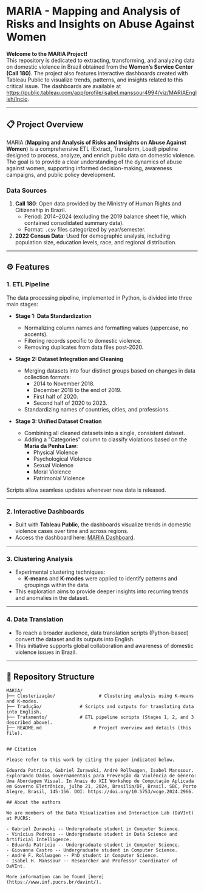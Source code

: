 # MARIA - Mapping and Analysis of Risks and Insights on Abuse Against Women

**Welcome to the MARIA Project!**  
This repository is dedicated to extracting, transforming, and analyzing data on domestic violence in Brazil obtained from the **Women’s Service Center (Call 180)**. The project also features interactive dashboards created with Tableau Public to visualize trends, patterns, and insights related to this critical issue. The dashboards are available at https://public.tableau.com/app/profile/isabel.manssour4994/viz/MARIAEnglish/Incio.

---

## 📋 Project Overview

MARIA (**Mapping and Analysis of Risks and Insights on Abuse Against Women**) is a comprehensive ETL (Extract, Transform, Load) pipeline designed to process, analyze, and enrich public data on domestic violence. The goal is to provide a clear understanding of the dynamics of abuse against women, supporting informed decision-making, awareness campaigns, and public policy development.

### Data Sources
1. **Call 180**: Open data provided by the Ministry of Human Rights and Citizenship in Brazil.  
   - Period: 2014–2024 (excluding the 2019 balance sheet file, which contained consolidated summary data).
   - Format: `.csv` files categorized by year/semester.
2. **2022 Census Data**: Used for demographic analysis, including population size, education levels, race, and regional distribution.

---

## ⚙️ Features

### 1. ETL Pipeline
The data processing pipeline, implemented in Python, is divided into three main stages:  
- **Stage 1: Data Standardization**  
  - Normalizing column names and formatting values (uppercase, no accents).  
  - Filtering records specific to domestic violence.  
  - Removing duplicates from data files post-2020.

- **Stage 2: Dataset Integration and Cleaning**  
  - Merging datasets into four distinct groups based on changes in data collection formats:  
    - 2014 to November 2018.  
    - December 2018 to the end of 2019.  
    - First half of 2020.  
    - Second half of 2020 to 2023.  
  - Standardizing names of countries, cities, and professions.

- **Stage 3: Unified Dataset Creation**  
  - Combining all cleaned datasets into a single, consistent dataset.  
  - Adding a "Categories" column to classify violations based on the **Maria da Penha Law**:  
    - Physical Violence  
    - Psychological Violence  
    - Sexual Violence  
    - Moral Violence  
    - Patrimonial Violence  

Scripts allow seamless updates whenever new data is released.

---

### 2. Interactive Dashboards
- Built with **Tableau Public**, the dashboards visualize trends in domestic violence cases over time and across regions.  
- Access the dashboard here: [MARIA Dashboard](https://public.tableau.com/app/profile/isabel.manssour4994/viz/MARIAEnglish/Incio).

---

### 3. Clustering Analysis
- Experimental clustering techniques:
  - **K-means** and **K-modes** were applied to identify patterns and groupings within the data.  
- This exploration aims to provide deeper insights into recurring trends and anomalies in the dataset.

---

### 4. Data Translation
- To reach a broader audience, data translation scripts (Python-based) convert the dataset and its outputs into English.  
- This initiative supports global collaboration and awareness of domestic violence issues in Brazil.

---

## 📁 Repository Structure

```plaintext
MARIA/
├── Clusterização/                # Clustering analysis using K-means and K-modes.
├── Tradução/              # Scripts and outputs for translating data into English.
├── Tratamento/            # ETL pipeline scripts (Stages 1, 2, and 3 described above).
├── README.md                   # Project overview and details (this file).


## Citation

Please refer to this work by citing the paper indicated below.

Eduarda Patricio, Gabriel Zurawski, André Rollwagen, Isabel Manssour. Explorando Dados Governamentais para Prevenção da Violência de Gênero: Uma Abordagem Visual. In Anais do XII Workshop de Computação Aplicada em Governo Eletrônico, julho 21, 2024, Brasília/DF, Brasil. SBC, Porto Alegre, Brasil, 145-156. DOI: https://doi.org/10.5753/wcge.2024.2966.

## About the authors

We are members of the Data Visualization and Interaction Lab (DaVInt) at PUCRS:

- Gabriel Zurawski -- Undergraduate student in Computer Science.
- Vinícius Pedroso -- Undergraduate student in Data Science and Artificial Intelligence.
- Eduarda Patricio -- Undergraduate student in Computer Science.
- Giovanna Castro -- Undergraduate student in Computer Science.
- André F. Rollwagen -- PhD student in Computer Science.
- Isabel H. Manssour -- Researcher and Professor Coordinator of DaVInt.

More information can be found [here](https://www.inf.pucrs.br/davint/).
